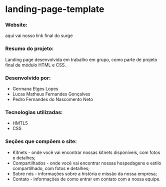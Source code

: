 # landing-page-template

### Website:
aqui vai nosso link final do surge

### Resumo do projeto:
Landing page desenvolvida em trabalho em grupo, como parte de projeto final de módulo HTML e CSS. 

### Desenvolvido por:
* Germana Etges Lopes
* Lucas Matheus Fernandes Gonçalves
* Pedro Fernandes do Nascomento Neto 

### Tecnologias utilizadas:
* HMTL5
* CSS

### Seções que compõem o site:
* Kitnets - onde você vai encontrar nossas kitnets disponíveis, com fotos e detalhes;
* Compartilhados - onde você vai encontrar nossas hospedagens e estilo compartilhado, com fotos e detalhes;
* Sobre nós - informações sobre a história e missão da nossa empresa;
* Contato - informações de como entrar em contato com a nossa equipe.



